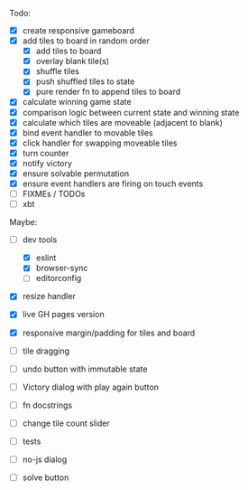 Todo:

- [x] create responsive gameboard
- [x] add tiles to board in random order
  - [x] add tiles to board
  - [x] overlay blank tile(s)
  - [x] shuffle tiles
  - [x] push shuffled tiles to state
  - [x] pure render fn to append tiles to board
- [x] calculate winning game state
- [x] comparison logic between current state and winning state
- [x] calculate which tiles are moveable (adjacent to blank)
- [x] bind event handler to movable tiles
- [x] click handler for swapping moveable tiles
- [x] turn counter
- [x] notify victory
- [x] ensure solvable permutation
- [x] ensure event handlers are firing on touch events
- [ ] FIXMEs / TODOs
- [ ] xbt

Maybe:

- [ ] dev tools
  - [x] eslint
  - [x] browser-sync
  - [ ] editorconfig
- [x] resize handler
- [x] live GH pages version
- [x] responsive margin/padding for tiles and board
- [ ] tile dragging
- [ ] undo button with immutable state

- [ ] Victory dialog with play again button
- [ ] fn docstrings
- [ ] change tile count slider
- [ ] tests
- [ ] no-js dialog
- [ ] solve button
